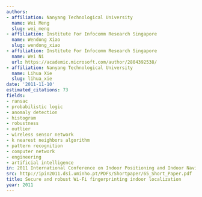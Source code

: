 ```yaml
---
authors:
- affiliation: Nanyang Technological University
  name: Wei Meng
  slug: wei_meng
- affiliation: Institute For Infocomm Research Singapore
  name: Wendong Xiao
  slug: wendong_xiao
- affiliation: Institute For Infocomm Research Singapore
  name: Wei Ni
  url: https://academic.microsoft.com/author/2804392538/
- affiliation: Nanyang Technological University
  name: Lihua Xie
  slug: lihua_xie
date: '2011-11-10'
estimated_citations: 73
fields:
- ransac
- probabilistic logic
- anomaly detection
- histogram
- robustness
- outlier
- wireless sensor network
- k nearest neighbors algorithm
- pattern recognition
- computer network
- engineering
- artificial intelligence
in: 2011 International Conference on Indoor Positioning and Indoor Navigation
src: http://ipin2011.dsi.uminho.pt/PDFs/Shortpaper/65_Short_Paper.pdf
title: Secure and robust Wi-Fi fingerprinting indoor localization
year: 2011
---
```

